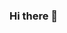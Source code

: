 ### Hi there 👋

<!--
**thiagorolive/thiagorolive** is a ✨ _special_ ✨ repository because its `README.md` (this file) appears on your GitHub profile.

wave Hi, I’m @yagamicode
eyes I’m interested in Python, Terraform, Cloud Computing, BigData;
seedling I’m currently learning Python e Terraform;
revolving_hearts I’m looking to collaborate on new projects;
mailbox How to reach me thiagoimw@gmail.com.
-->
